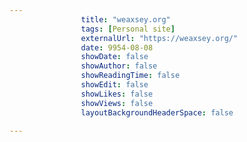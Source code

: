 ---
                title: "weaxsey.org"
                tags: [Personal site]
                externalUrl: "https://weaxsey.org/"
                date: 9954-08-08
                showDate: false
                showAuthor: false
                showReadingTime: false
                showEdit: false
                showLikes: false
                showViews: false
                layoutBackgroundHeaderSpace: false
                ---
